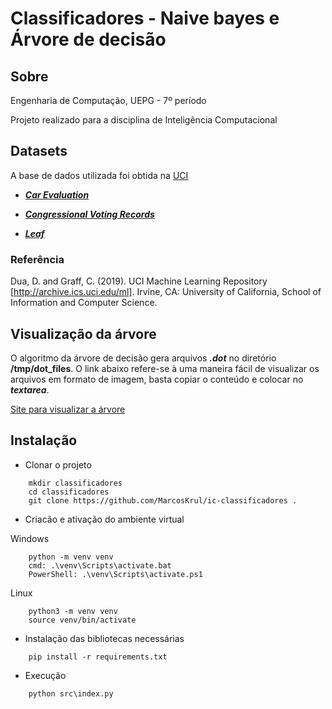# Classificadores - Naive bayes e Árvore de decisão

## Sobre

Engenharia de Computação, UEPG - 7º período

Projeto realizado para a disciplina de Inteligência Computacional

## Datasets

A base de dados utilizada foi obtida na [UCI](https://archive.ics.uci.edu/ml/index.php)

* [***Car Evaluation***](https://archive.ics.uci.edu/ml/datasets/car+evaluation)

* [***Congressional Voting Records***](https://archive.ics.uci.edu/ml/datasets/congressional+voting+records)

* [***Leaf***](https://archive.ics.uci.edu/ml/datasets/leaf)

### Referência

Dua, D. and Graff, C. (2019). UCI Machine Learning Repository [http://archive.ics.uci.edu/ml]. Irvine, CA: University of California, School of Information and Computer Science.

## Visualização da árvore

O algoritmo da árvore de decisão gera arquivos ***.dot*** no diretório **/tmp/dot_files**. O link abaixo refere-se à uma maneira fácil de visualizar os arquivos em formato de imagem, basta copiar o conteúdo e colocar no ***textarea***.

[Site para visualizar a árvore](http://webgraphviz.com)

## Instalação

* Clonar o projeto

```
    mkdir classificadores
    cd classificadores
    git clone https://github.com/MarcosKrul/ic-classificadores .
```

* Criacão e ativação do ambiente virtual

Windows

```
    python -m venv venv
    cmd: .\venv\Scripts\activate.bat
    PowerShell: .\venv\Scripts\activate.ps1
```

Linux

```
    python3 -m venv venv
    source venv/bin/activate
```

* Instalação das bibliotecas necessárias

```
    pip install -r requirements.txt
```

* Execução

```
    python src\index.py
```
